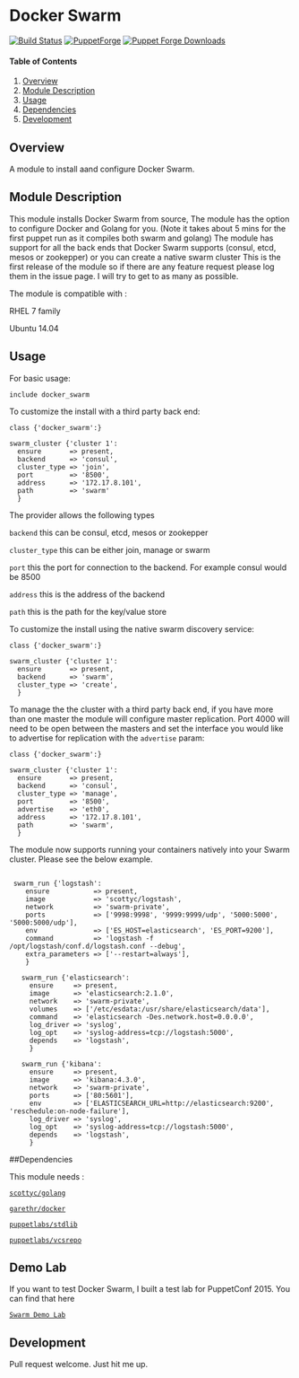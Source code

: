 # Docker Swarm

[![Build Status](https://travis-ci.org/scotty-c/puppet-docker_swarm.svg?branch=master)](https://travis-ci.org/scotty-c/puppet-docker_swarm) [![PuppetForge](http://img.shields.io/puppetforge/v/scottyc/docker_swarm.svg)](https://forge.puppetlabs.com/scottyc/docker_swarm) [![Puppet Forge Downloads](http://img.shields.io/puppetforge/dt/scottyc/docker_swarm.svg)](https://forge.puppetlabs.com/scottyc/docker_swarm)

#### Table of Contents

1. [Overview](#overview)
2. [Module Description](#module-description)
3. [Usage](#usage)
4. [Dependencies](#dependencies) 
5. [Development](#development)

## Overview

A module to install aand configure Docker Swarm.

## Module Description

This module installs Docker Swarm from source, The module has the option to configure Docker and Golang for you. (Note it takes about 5 mins for the first puppet run as it compiles both swarm and golang)
The module has support for all the back ends that Docker Swarm supports (consul, etcd, mesos or zookepper) or you can create a native swarm cluster
This is the first release of the module so if there are any feature request please log them in the issue page. I will try to get to as many as possible.


The module is compatible with :

RHEL 7 family

Ubuntu 14.04


## Usage
For basic usage:
```
include docker_swarm
```
To customize the install with a third party back end:
```puppet
class {'docker_swarm':}

swarm_cluster {'cluster 1':
  ensure       => present,
  backend      => 'consul',
  cluster_type => 'join',
  port         => '8500',
  address      => '172.17.8.101',
  path         => 'swarm'
  } 
```
The provider allows the following types

````backend```` this can be consul, etcd, mesos or zookepper


`````cluster_type````` this can be either join, manage or swarm


````port```` this the port for connection to the backend. For example consul would be 8500

 
````address```` this is the address of the backend



````path```` this is the path for the key/value store


To customize the install using the native swarm discovery service:
```puppet
class {'docker_swarm':}

swarm_cluster {'cluster 1':
  ensure       => present,
  backend      => 'swarm',
  cluster_type => 'create',
  } 
```

To manage the the cluster with a third party back end, if you have more than one master the  module will configure master replication. Port 4000 will need to be open between the masters and set the interface you would like to  advertise for replication with the ```advertise``` param:
```puppet
class {'docker_swarm':}

swarm_cluster {'cluster 1':
  ensure       => present,
  backend      => 'consul',
  cluster_type => 'manage',
  port         => '8500',
  advertise    => 'eth0', 
  address      => '172.17.8.101',
  path         => 'swarm', 
  } 
```

The module now supports running your containers natively into your Swarm cluster. Please see the below example.
````puppet

 swarm_run {'logstash':
    ensure           => present,
    image            => 'scottyc/logstash',
    network          => 'swarm-private',
    ports            => ['9998:9998', '9999:9999/udp', '5000:5000', '5000:5000/udp'],
    env              => ['ES_HOST=elasticsearch', 'ES_PORT=9200'],
    command          => 'logstash -f /opt/logstash/conf.d/logstash.conf --debug',
    extra_parameters => ['--restart=always'],
    }

   swarm_run {'elasticsearch':
     ensure     => present,
     image      => 'elasticsearch:2.1.0',
     network    => 'swarm-private',
     volumes    => ['/etc/esdata:/usr/share/elasticsearch/data'],
     command    => 'elasticsearch -Des.network.host=0.0.0.0',
     log_driver => 'syslog',
     log_opt    => 'syslog-address=tcp://logstash:5000',
     depends    => 'logstash',
     }
   
   swarm_run {'kibana':
     ensure     => present,
     image      => 'kibana:4.3.0',
     network    => 'swarm-private',
     ports      => ['80:5601'],
     env        => ['ELASTICSEARCH_URL=http://elasticsearch:9200', 'reschedule:on-node-failure'],
     log_driver => 'syslog',
     log_opt    => 'syslog-address=tcp://logstash:5000',
     depends    => 'logstash',
     }
````

##Dependencies 

This module needs : 

[`scottyc/golang`](https://github.com/scotty-c/puppet-golang)

[`garethr/docker`](https://github.com/garethr/garethr-docker)

[`puppetlabs/stdlib`](https://github.com/puppetlabs/puppetlabs-stdlib)

[`puppetlabs/vcsrepo`](https://github.com/puppetlabs/puppetlabs-vcsrepo)

## Demo Lab

If you want to test Docker Swarm, I built a test lab for PuppetConf 2015. You can find that here


[`Swarm Demo Lab`](https://github.com/scotty-c/puppet-meetup)


## Development

Pull request welcome. Just hit me up.
